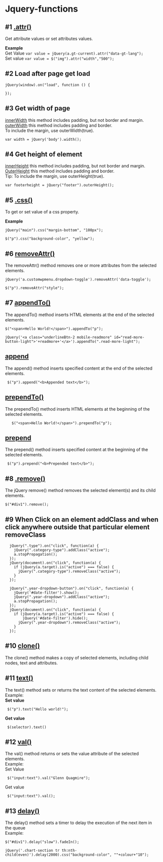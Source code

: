 # Jquery-functions

## #1 [.attr()](https://www.w3schools.com/jquery/html_attr.asp)
Get attribute values or set attributes values.

**Example**  
Get Value ```var value = jQuery(a.gt-current).attr("data-gt-lang");```  
Set value ```var value = $("img").attr("width","500");```

## #2 Load after page get load
```
jQuery(window).on("load", function () {

});
```
## #3 Get width of page
[innerWidth](https://www.w3schools.com/jquery/html_innerwidth.asp) this method includes padding, but not border and margin.  
[outerWidth](https://www.w3schools.com/jquery/html_outerwidth.asp)  this method includes padding and border.  
 To include the margin, use outerWidth(true).  
```
var width = jQuery('body').width();
```

## #4 Get height of element
[innerHeight](https://www.w3schools.com/jquery/html_innerheight.asp) this method includes padding, but not border and margin.   
[OuterHeight](https://www.w3schools.com/jquery/html_outerheight.asp) this method includes padding and border.  
Tip: To include the margin, use outerHeight(true). 
```
var footerheight = jQuery("footer").outerHeight();
```

## #5 [.css()](https://www.w3schools.com/jquery/jquery_css.asp) 
To get or set value of a css property.  

**Example**  
```
jQuery("main").css("margin-bottom", "100px");
```
```
$("p").css("background-color", "yellow");
```
## #6  [removeAttr()](https://www.w3schools.com/jquery/html_removeattr.asp)  
The removeAttr() method removes one or more attributes from the selected elements.  
```
jQuery('a.customwpmenu.dropdown-toggle').removeAttr('data-toggle');
```
```
$("p").removeAttr("style");
```

## #7 [appendTo()](https://www.w3schools.com/jquery/html_appendto.asp)
The appendTo() method inserts HTML elements at the end of the selected elements.
```
$("<span>Hello World!</span>").appendTo("p");
```  
```
jQuery('<a class="underlineBtn-2 mobile-readmore" id="read-more-button-light">'+readmore+'</a>').appendTo(".read-more-light");
```
 
## [append](https://www.w3schools.com/jquery/html_append.asp)
 The append() method inserts specified content at the end of the selected elements.
```
 $("p").append("<b>Appended text</b>");
```
## [prependTo()](https://www.w3schools.com/jquery/html_prependto.asp)  
 The prependTo() method inserts HTML elements at the beginning of the selected elements.
```
   $("<span>Hello World!</span>").prependTo("p");
```
## [prepend](https://www.w3schools.com/jquery/html_prepend.asp)
The prepend() method inserts specified content at the beginning of the selected elements.  
```
 $("p").prepend("<b>Prepended text</b>");
```
## #8 [.remove()](https://www.w3schools.com/jquery/jquery_dom_remove.asp)  
The jQuery remove() method removes the selected element(s) and its child elements.  
```
$("#div1").remove();
```

## #9 When Click on an element addClass and when click anywhere outside that particular element removeClass
```
  jQuery(".type").on("click", function(a) {
    jQuery(".category-type").addClass("active");
    a.stopPropagation();
  });
  jQuery(document).on("click", function(a) {
    if (jQuery(a.target).is("active") === false) {
      jQuery(".category-type").removeClass("active");
    }
  });
```  
```
  jQuery(".year-dropdown-button").on("click", function(a) {
    jQuery('#date-filter').show();
    jQuery(".year-dropdown").addClass("active");
    a.stopPropagation();
  });
  jQuery(document).on("click", function(a) {
    if (jQuery(a.target).is("active") === false) {
        jQuery('#date-filter').hide();
      jQuery(".year-dropdown").removeClass("active");
    }
  });
  ```
## #10 [clone()](https://www.w3schools.com/jquery/html_clone.asp)  
The clone() method makes a copy of selected elements, including child nodes, text and attributes.  

## #11 [text()](https://www.w3schools.com/jquery/html_text.asp)  
The text() method sets or returns the text content of the selected elements.  
Example:  
**Set value**
```
 $("p").text("Hello world!");
```
**Get value**
```
 $(selector).text()
```

## #12 [val()](https://www.w3schools.com/jquery/html_val.asp)  
The val() method returns or sets the value attribute of the selected elements.  
Example:  
Set Value
```
 $("input:text").val("Glenn Quagmire");
```
Get value
```
 $("input:text").val();
```

## #13 [delay()](https://www.w3schools.com/jquery/eff_delay.asp) 
The delay() method sets a timer to delay the execution of the next item in the queue  
Example:  
```
$("#div1").delay("slow").fadeIn();
```
```
jQuery('.chart-section tr th:nth-child(even)').delay(2000).css("background-color", ""+colour+"10");
```





























